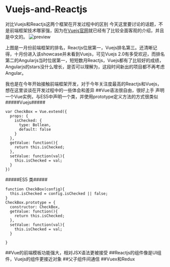 # Vuejs-and-Reactjs
对比Vuejs和Reactjs这两个框架在开发过程中的区别
今天这里要讨论的话题，不是前端框架技术哪家强，因为在[Vuejs官网](http://cn.vuejs.org/v2/guide/comparison.html#React)就已经有了比较全面客观的介绍，并且是中文的。
![preview](https://cloud.githubusercontent.com/assets/13991287/21755604/696f182c-d651-11e6-8026-145a10a475d2.png)

上图是一月份前端框架的排名，Reactjs位居第一，Vuejs排名第三。还清晰记得，十月份进入该showcase并未看到Vuejs，可见Vuejs 2.0有多受欢迎，而排名第二的Angularjs当时位居第一，短短数月Reactjs，Vuejs都有了比较好的成绩，Angularjs的stars没什么增长，是否可以理解为，这段时间新出的项目都不再考虑Angular。

我也是在今年开始接触前端框架开发，对于今年关注度最高的Reactjs和Vuejs，想在这里谈谈在开发过程中的一些体会和差异
##Vue语法很自由，很好上手
声明一个Vue实例，与ES5中声明一个类，并使用prototype定义方法的方式很类似
#####Vuejs#####
```
var CheckBox = Vue.extend({
  props: {
    isChecked: {
      type: Bollean,
      default: false
    }
  },
  getValue: function(){
    return this.isChecked;
  },
  setValue: function(val){
    this.isChecked = val;
  }
})
```
#####ES5 类#####
```
function CheckBox(config){
  this.isChecked = config.isChecked || false;
}
CheckBox.prototype = {
  constructor: CheckBox,
  getValue: function(){
    return this.isChecked;
  },
  setValue: function(val){
    this.isChecked = val;
  }
  
}
```
##Vue的前端模板功能强大，相对JSX语法更被接受
##Reactjs的组件像是UI组件，Vuejs的组件更接近对象
##父子组件间通信
##Vuex和Redux
